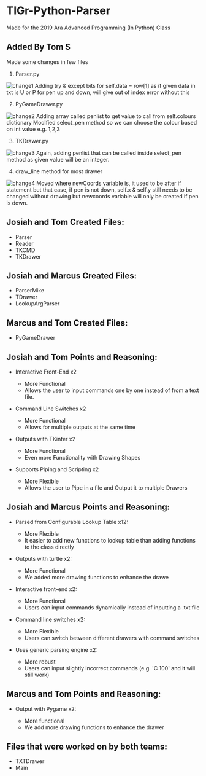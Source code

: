 # TIGr-Python-Parser
Made for the 2019 Ara Advanced Programming (In Python) Class

## Added By Tom S
Made some changes in few files
1. Parser.py
<img src="/immage/change1.jpg" alt="change1" class="inline"/>
Adding try & except bits for self.data = row[1] as if given data in txt is U or P
for pen up and down, will give out of index error without this

2. PyGameDrawer.py
<img src="/immage/change2.jpg" alt="change2" class="inline"/>
Adding array called penlist to get value to call from self.colours dictionary
Modified select_pen method so we can choose the colour based on int value e.g. 1,2,3

3. TKDrawer.py
<img src="/immage/change3.jpg" alt="change3" class="inline"/>
Again, adding penlist that can be called inside select_pen method as given value will be an integer.

4. draw_line method for most drawer
<img src="/immage/change4.jpg" alt="change4" class="inline"/>
Moved where newCoords variable is, it used to be after if statement but that case, if pen is not down, self.x & self.y still needs to be changed without drawing but newcoords variable will only be created if pen is down.


## Josiah and Tom Created Files:

* Parser
* Reader
* TKCMD
* TKDrawer


## Josiah and Marcus Created Files:

* ParserMike
* TDrawer
* LookupArgParser


## Marcus and Tom Created Files:

* PyGameDrawer


## Josiah and Tom Points and Reasoning:

* Interactive Front-End x2

	* More Functional
	* Allows the user to input commands one by one instead of from a text file.
	
* Command Line Switches x2

	* More Functional
	* Allows for multiple outputs at the same time
	
* Outputs with TKinter x2

	* More Functional
	* Even more Functionality with Drawing Shapes
	
* Supports Piping and Scripting x2

	* More Flexible
	* Allows the user to Pipe in a file and Output it to multiple Drawers


## Josiah and Marcus Points and Reasoning:

* Parsed from Configurable Lookup Table x12:
	
	* More Flexible
	* It easier to add new functions to lookup table than adding functions to the class directly
  
* Outputs with turtle x2:

  * More Functional
  * We added more drawing functions to enhance the drawe
  
* Interactive front-end x2:

  * More Functional
  * Users can input commands dynamically instead of inputting a .txt file
  
* Command line switches x2:

  * More Flexible
  * Users can switch between different drawers with command switches
  
* Uses generic parsing engine x2:
  
  * More robust
  * Users can input slightly incorrect commands (e.g. 'C           100' and it will still work)


## Marcus and Tom Points and Reasoning:

* Output with Pygame x2:

	* More functional
	* We add more drawing functions to enhance the drawer


## Files that were worked on by both teams:

* TXTDrawer
* Main
